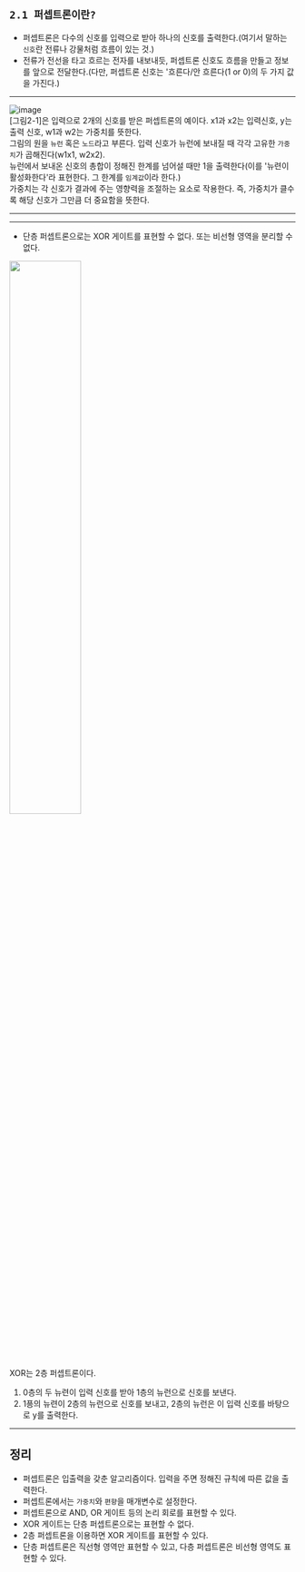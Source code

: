 ## `2.1 퍼셉트론이란?`
- 퍼셉트론은 다수의 신호를 입력으로 받아 하나의 신호를 출력한다.(여기서 말하는 `신호`란 전류나 강물처럼 흐름이 있는 것.)
- 전류가 전선을 타고 흐르는 전자를 내보내듯, 퍼셉트론 신호도 흐름을 만들고 정보를 앞으로 전달한다.(다만, 퍼셉트론 신호는 '흐른다/안 흐른다(1 or 0)의 두 가지 값을 가진다.)

---
![image](https://user-images.githubusercontent.com/74582262/152731178-221edf8d-4c89-4282-a73e-fe966d535913.png)
<br>
[그림2-1]은 입력으로 2개의 신호를 받은 퍼셉트론의 예이다. x1과 x2는 입력신호, y는 출력 신호, w1과 w2는 가중치를 뜻한다.<br> 
그림의 원을 `뉴런` 혹은 `노드`라고 부른다. 입력 신호가 뉴런에 보내질 때 각각 고유한 `가중치`가 곱해진다(w1x1, w2x2).<br>
뉴런에서 보내온 신호의 총합이 정해진 한계를 넘어설 때만 1을 출력한다(이를 '뉴련이 활성화한다'라 표현한다. 그 한계를 `임계값`이라 한다.)<br>
가중치는 각 신호가 결과에 주는 영향력을 조절하는 요소로 작용한다. 즉, 가중치가 클수록 해당 신호가 그만큼 더 중요함을 뜻한다.<br>

---

---
- 단층 퍼셉트론으로는 XOR 게이트를 표현할 수 없다. 또는 비선형 영역을 분리할 수 없다.
<img src="https://user-images.githubusercontent.com/74582262/152740479-4cea8d9f-0abd-4dde-92e6-150c4c736455.png" width="50%" height="50%">
<br>
XOR는 2층 퍼셉트론이다.

1. 0층의 두 뉴련이 입력 신호를 받아 1층의 뉴런으로 신호를 보낸다.
2. 1픙의 뉴련이 2층의 뉴런으로 신호를 보내고, 2층의 뉴런은 이 입력 신호를 바탕으로 y를 출력한다.

---

## 정리
- 퍼셉트론은 입출력을 갖춘 알고리즘이다. 입력을 주면 정해진 규칙에 따른 값을 출력한다.
- 퍼셉트론에서는 `가중치`와 `편향`을 매개변수로 설정한다.
- 퍼셉트론으로 AND, OR 게이트 등의 논리 회로를 표현할 수 있다.
- XOR 게이트는 단층 퍼셉트론으로는 표현할 수 없다.
- 2층 퍼셉트론을 이용하면 XOR 게이트를 표현할 수 있다.
- 단층 퍼셉트론은 직선형 영역만 표현할 수 있고, 다층 퍼셉트론은 비선형 영역도 표현할 수 있다.


